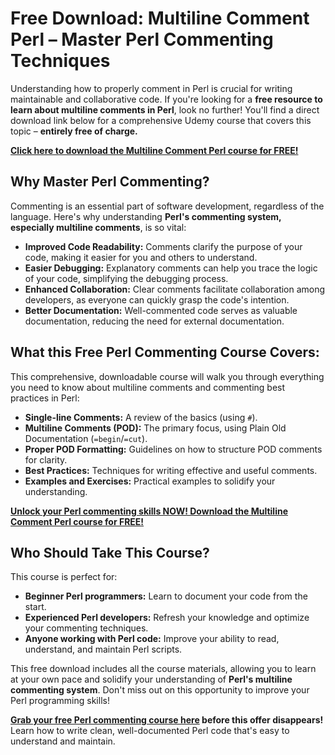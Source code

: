 # Free Download: Multiline Comment Perl – Master Perl Commenting Techniques

Understanding how to properly comment in Perl is crucial for writing maintainable and collaborative code. If you're looking for a **free resource to learn about multiline comments in Perl**, look no further! You'll find a direct download link below for a comprehensive Udemy course that covers this topic – **entirely free of charge.**

[**Click here to download the Multiline Comment Perl course for FREE!**](https://udemywork.com/multiline-comment-perl)

## Why Master Perl Commenting?

Commenting is an essential part of software development, regardless of the language. Here's why understanding **Perl's commenting system, especially multiline comments**, is so vital:

*   **Improved Code Readability:** Comments clarify the purpose of your code, making it easier for you and others to understand.
*   **Easier Debugging:** Explanatory comments can help you trace the logic of your code, simplifying the debugging process.
*   **Enhanced Collaboration:** Clear comments facilitate collaboration among developers, as everyone can quickly grasp the code's intention.
*   **Better Documentation:** Well-commented code serves as valuable documentation, reducing the need for external documentation.

## What this Free Perl Commenting Course Covers:

This comprehensive, downloadable course will walk you through everything you need to know about multiline comments and commenting best practices in Perl:

*   **Single-line Comments:** A review of the basics (using `#`).
*   **Multiline Comments (POD):** The primary focus, using Plain Old Documentation (`=begin`/`=cut`).
*   **Proper POD Formatting:** Guidelines on how to structure POD comments for clarity.
*   **Best Practices:** Techniques for writing effective and useful comments.
*   **Examples and Exercises:** Practical examples to solidify your understanding.

[**Unlock your Perl commenting skills NOW! Download the Multiline Comment Perl course for FREE!**](https://udemywork.com/multiline-comment-perl)

## Who Should Take This Course?

This course is perfect for:

*   **Beginner Perl programmers:** Learn to document your code from the start.
*   **Experienced Perl developers:** Refresh your knowledge and optimize your commenting techniques.
*   **Anyone working with Perl code:** Improve your ability to read, understand, and maintain Perl scripts.

This free download includes all the course materials, allowing you to learn at your own pace and solidify your understanding of **Perl's multiline commenting system**. Don't miss out on this opportunity to improve your Perl programming skills!

**[Grab your free Perl commenting course here](https://udemywork.com/multiline-comment-perl) before this offer disappears!** Learn how to write clean, well-documented Perl code that's easy to understand and maintain.
